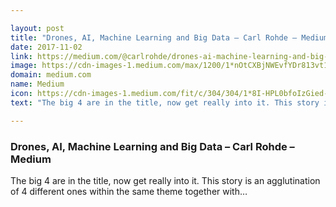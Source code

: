 ```yaml
---

layout: post
title: "Drones, AI, Machine Learning and Big Data – Carl Rohde – Medium"
date: 2017-11-02
link: https://medium.com/@carlrohde/drones-ai-machine-learning-and-big-data-8704dbc3861?source=rss------machine_learning-5
image: https://cdn-images-1.medium.com/max/1200/1*nOtCXBjNWEvfYDr813vt1Q.png
domain: medium.com
name: Medium
icon: https://cdn-images-1.medium.com/fit/c/304/304/1*8I-HPL0bfoIzGied-dzOvA.png
text: "The big 4 are in the title, now get really into it. This story is an agglutination of 4 different ones within the same theme together with…"

---
```


### Drones, AI, Machine Learning and Big Data – Carl Rohde – Medium

The big 4 are in the title, now get really into it. This story is an agglutination of 4 different ones within the same theme together with…